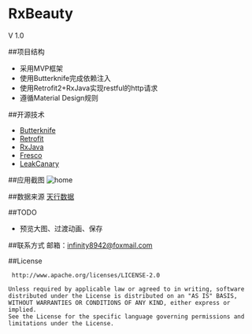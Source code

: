 # RxBeauty
V 1.0

##项目结构
 * 采用MVP框架
 * 使用Butterknife完成依赖注入
 * 使用Retrofit2+RxJava实现restful的http请求
 * 遵循Material Design规则
 
##开源技术
* [Butterknife](https://github.com/JakeWharton/butterknife)
* [Retrofit](https://github.com/square/retrofit)
* [RxJava](https://github.com/ReactiveX/RxJava)
* [Fresco](https://github.com/facebook/fresco)
* [LeakCanary](https://github.com/square/leakcanary)

##应用截图
![home](https://raw.githubusercontent.com/infinity8942/RxBeauty/master/screenshots/home.png)

##数据来源
[天行数据](http://api.huceo.com/) 

##TODO
* 预览大图、过渡动画、保存

##联系方式
邮箱：[infinity8942@foxmail.com](infinity8942@foxmail.com)

##License

     http://www.apache.org/licenses/LICENSE-2.0

	Unless required by applicable law or agreed to in writing, software
	distributed under the License is distributed on an "AS IS" BASIS,
	WITHOUT WARRANTIES OR CONDITIONS OF ANY KIND, either express or implied.
	See the License for the specific language governing permissions and
	limitations under the License.
